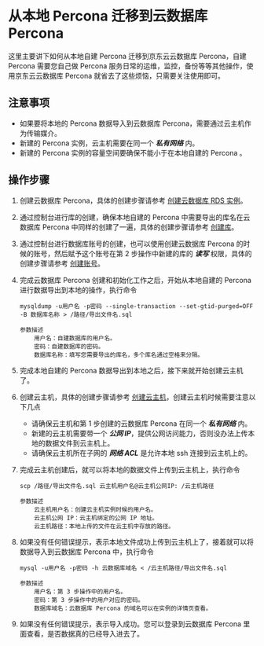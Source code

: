 # 从本地 Percona 迁移到云数据库 Percona
这里主要讲下如何从本地自建 Percona 迁移到京东云云数据库 Percona，自建 Percona 需要您自己做 Percona 服务日常的运维，监控，备份等等其他操作，使用京东云云数据库 Percona 就省去了这些烦恼，只需要关注使用即可。

## 注意事项
* 如果要将本地的 Percona 数据导入到云数据库 Percona，需要通过云主机作为传输媒介。
* 新建的 Percona 实例，云主机需要在同一个 ***私有网络*** 内。
* 新建的 Percona 实例的容量空间要确保不能小于在本地自建的 Percona 。

## 操作步骤
1. 创建云数据库 Percona，具体的创建步骤请参考 [创建云数据库 RDS 实例](待补充)。
2. 通过控制台进行库的创建，确保本地自建的 Percona 中需要导出的库名在云数据库 Percona 中同样的创建了一遍，具体的创建步骤请参考 [创建库](待补充)。
3. 通过控制台进行数据库账号的创建，也可以使用创建云数据库 Percona 的时候的账号，然后赋予这个账号在第 2 步操作中新建的库的 ***读写*** 权限，具体的创建步骤请参考 [创建账号](待补充)。
4. 完成云数据库 Percona 创建和初始化工作之后，开始从本地自建的 Percona 进行数据导出到本地的操作，执行命令

    ```
    mysqldump -u用户名 -p密码 --single-transaction --set-gtid-purged=OFF -B 数据库名称 > /路径/导出文件名.sql

    参数描述
        用户名：自建数据库的用户名。
        密码：自建数据库的密码。
        数据库名称：填写您需要导出的库名，多个库名通过空格来分隔。
    ```
    
5. 完成本地自建的 Percona 数据导出到本地之后，接下来就开始创建云主机了。
6. 创建云主机，具体的创建步骤请参考 [创建云主机](https://www.jdcloud.com/help/detail/303/isCatalog/1)，创建云主机时候需要注意以下几点
    * 请确保云主机和第 1 步创建的云数据库 Percona 在同一个 ***私有网络*** 内。
    * 新建的云主机需要带一个 ***公网 IP***，提供公网访问能力，否则没办法上传本地的数据文件到云主机上。
    * 请确保云主机所在子网的 ***网络 ACL*** 是允许本地 ssh 连接到云主机上的。

7. 完成云主机创建后，就可以将本地的数据文件上传到云主机上，执行命令

    ```
    scp /路径/导出文件名.sql 云主机用户名@云主机公网IP: /云主机路径

    参数描述
        云主机用户名：创建云主机实例时候的用户名。
        云主机公网 IP：云主机绑定的公网 IP 地址。
        云主机路径：本地上传的文件在云主机中存放的路径。
    ```

8. 如果没有任何错误提示，表示本地文件成功上传到云主机上了，接着就可以将数据导入到云数据库 Percona 中，执行命令

    ```
    mysql -u用户名 -p密码 -h 云数据库域名 < /云主机路径/导出文件名.sql

    参数描述
        用户名：第 3 步操作中的用户名。
        密码：第 3 步操作中的用户对应的密码。
        数据库域名：云数据库 Percona 的域名可以在实例的详情页查看。
    ```
9. 如果没有任何错误提示，表示导入成功。您可以登录到云数据库 Percona 里面查看，是否数据真的已经导入进去了。
